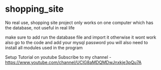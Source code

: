 # shopping_site
No real use, shopping site project only works on one computer which has the database, not useful in real life

make sure to add run the database file and import it otherwise it wont work
also go to the code and add your mysql password you will also need to install all modules used in the program



Setup Tutorial on youtube
Subscribe to my channel - https://www.youtube.com/channel/UClG8aMDQMDwJnxkje3pQu7A
